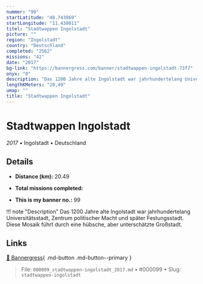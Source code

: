 ```yaml
---
nummer: "99"
startLatitude: "48.743869"
startLongitude: "11.438011"
titel: "Stadtwappen Ingolstadt"
picture: ""
region: "Ingolstadt"
country: "Deutschland"
completed: "2562"
missions: "42"
date: "2017"
bg-link: "https://bannergress.com/banner/stadtwappen-ingolstadt-73f7"
onyx: "0"
description: "Das 1200 Jahre alte Ingolstadt war jahrhundertelang Universitätsstadt, Zentrum politischer Macht und später Festungsstadt. Diese Mosaik führt durch eine hübsche, aber unterschätzte  Großstadt."
lengthKMeters: "20,49"
umap: ""
title: "Stadtwappen Ingolstadt"
---
```

# Stadtwappen Ingolstadt

*2017* • Ingolstadt • Deutschland



## Details
- **Distance (km):** 20.49

- **Total missions completed:** 
- **This is my banner no.:** 99


!!! note "Description"
    Das 1200 Jahre alte Ingolstadt war jahrhundertelang Universitätsstadt, Zentrum politischer Macht und später Festungsstadt. Diese Mosaik führt durch eine hübsche, aber unterschätzte  Großstadt.



## Links
[🔗 Bannergress](https://bannergress.com/banner/stadtwappen-ingolstadt-73f7){ .md-button .md-button--primary }



> File: `000099_stadtwappen-ingolstadt_2017.md` • #000099 • Slug: `stadtwappen-ingolstadt`
